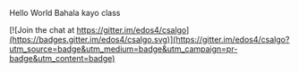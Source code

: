 Hello World
Bahala kayo class


[![Join the chat at https://gitter.im/edos4/csalgo](https://badges.gitter.im/edos4/csalgo.svg)](https://gitter.im/edos4/csalgo?utm_source=badge&utm_medium=badge&utm_campaign=pr-badge&utm_content=badge)